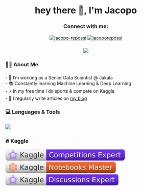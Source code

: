 ###

<h1 align="center">hey there 👋, I'm Jacopo</h1>

###
<div align="center">
<h3 align="center">Connect with me:</h3>
<a href="https://linkedin.com/in/jacopo-repossi" target="blank"><img align="center" src="https://raw.githubusercontent.com/rahuldkjain/github-profile-readme-generator/master/src/images/icons/Social/linked-in-alt.svg" alt="jacopo-repossi" height="30" width="40" /></a>
<a href="https://kaggle.com/jacoporepossi" target="blank"><img align="center" src="https://raw.githubusercontent.com/rahuldkjain/github-profile-readme-generator/master/src/images/icons/Social/kaggle.svg" alt="jacoporepossi" height="30" width="40" /></a>
</div>

###

<div align="center">
  <img src="https://visitor-badge.laobi.icu/badge?page_id=jacoporepossi.jacoporepossi&"  />
</div>

###

<h3 align="left">👩‍💻  About Me</h3>

###

<p align="left">- 🔭 I’m working as a Senior Data Scientist @ Jakala<br>- 📚 Constantly learning Machine Learning & Deep Learning<br>- ⚡ In my free time I do sports & compete on Kaggle <br>- 📝 I regularly write articles on <a href="https://bit.ly/learningq-github" rel="follow">my blog</a></p>

###

<h3 align="left">💻 Languages & Tools</h3>

###

<div align="left">
  <img src="https://skillicons.dev/icons?i=aws,gcp,azure,docker,py,pytorch,sklearn&theme=light" />
</div>

###

<h3 align="left">🔥 Kaggle</h3>

<div>
  <a href="https://www.kaggle.com/jacoporepossi">
    <img src="./kaggle-badges/CompetitionsRank/plastic-white.svg" alt="KaggleCompetitionRank" />
  </a>
  <a href="https://www.kaggle.com/jacoporepossi">
    <img src="./kaggle-badges/NotebooksRank/plastic-white.svg" alt="KaggleNotebooksRank" />
  </a>
  <a href="https://www.kaggle.com/jacoporepossi">
    <img src="./kaggle-badges/DiscussionsRank/plastic-white.svg" alt="KaggleDiscussionRank" />
</div>
